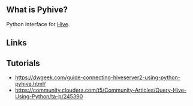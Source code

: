 ## What is Pyhive?
Python interface for [Hive][hive].

## Links

## Tutorials
- https://dwgeek.com/guide-connecting-hiveserver2-using-python-pyhive.html/
- https://community.cloudera.com/t5/Community-Articles/Query-Hive-Using-Python/ta-p/245390

<!-- Embedded links -->
[1]: https://github.com/nchristie/tech_notes/blob/master/x/xxx.md
[hive]: https://github.com/nchristie/tech_notes/blob/master/h/hive.md
